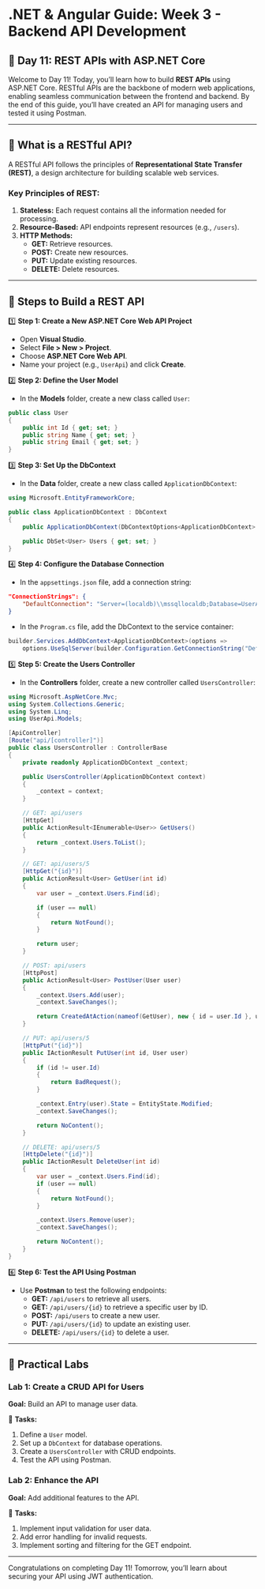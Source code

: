 # **.NET & Angular Guide: Week 3 - Backend API Development**

## **🧩 Day 11: REST APIs with ASP.NET Core**

Welcome to Day 11! Today, you’ll learn how to build **REST APIs** using ASP.NET Core. RESTful APIs are the backbone of modern web applications, enabling seamless communication between the frontend and backend. By the end of this guide, you’ll have created an API for managing users and tested it using Postman.

---

## **🧩 What is a RESTful API?**
A RESTful API follows the principles of **Representational State Transfer (REST)**, a design architecture for building scalable web services.

### **Key Principles of REST:**
1. **Stateless:** Each request contains all the information needed for processing.
2. **Resource-Based:** API endpoints represent resources (e.g., `/users`).
3. **HTTP Methods:**
   - **GET:** Retrieve resources.
   - **POST:** Create new resources.
   - **PUT:** Update existing resources.
   - **DELETE:** Delete resources.

---

## **🧩 Steps to Build a REST API**

1️⃣ **Step 1: Create a New ASP.NET Core Web API Project**
- Open **Visual Studio**.
- Select **File > New > Project**.
- Choose **ASP.NET Core Web API**.
- Name your project (e.g., `UserApi`) and click **Create**.

2️⃣ **Step 2: Define the User Model**
- In the **Models** folder, create a new class called `User`:

```csharp
public class User
{
    public int Id { get; set; }
    public string Name { get; set; }
    public string Email { get; set; }
}
```

3️⃣ **Step 3: Set Up the DbContext**
- In the **Data** folder, create a new class called `ApplicationDbContext`:

```csharp
using Microsoft.EntityFrameworkCore;

public class ApplicationDbContext : DbContext
{
    public ApplicationDbContext(DbContextOptions<ApplicationDbContext> options) : base(options) { }

    public DbSet<User> Users { get; set; }
}
```

4️⃣ **Step 4: Configure the Database Connection**
- In the `appsettings.json` file, add a connection string:

```json
"ConnectionStrings": {
    "DefaultConnection": "Server=(localdb)\\mssqllocaldb;Database=UserApi;Trusted_Connection=True;"
}
```

- In the `Program.cs` file, add the DbContext to the service container:

```csharp
builder.Services.AddDbContext<ApplicationDbContext>(options =>
    options.UseSqlServer(builder.Configuration.GetConnectionString("DefaultConnection")));
```

5️⃣ **Step 5: Create the Users Controller**
- In the **Controllers** folder, create a new controller called `UsersController`:

```csharp
using Microsoft.AspNetCore.Mvc;
using System.Collections.Generic;
using System.Linq;
using UserApi.Models;

[ApiController]
[Route("api/[controller]")]
public class UsersController : ControllerBase
{
    private readonly ApplicationDbContext _context;

    public UsersController(ApplicationDbContext context)
    {
        _context = context;
    }

    // GET: api/users
    [HttpGet]
    public ActionResult<IEnumerable<User>> GetUsers()
    {
        return _context.Users.ToList();
    }

    // GET: api/users/5
    [HttpGet("{id}")]
    public ActionResult<User> GetUser(int id)
    {
        var user = _context.Users.Find(id);

        if (user == null)
        {
            return NotFound();
        }

        return user;
    }

    // POST: api/users
    [HttpPost]
    public ActionResult<User> PostUser(User user)
    {
        _context.Users.Add(user);
        _context.SaveChanges();

        return CreatedAtAction(nameof(GetUser), new { id = user.Id }, user);
    }

    // PUT: api/users/5
    [HttpPut("{id}")]
    public IActionResult PutUser(int id, User user)
    {
        if (id != user.Id)
        {
            return BadRequest();
        }

        _context.Entry(user).State = EntityState.Modified;
        _context.SaveChanges();

        return NoContent();
    }

    // DELETE: api/users/5
    [HttpDelete("{id}")]
    public IActionResult DeleteUser(int id)
    {
        var user = _context.Users.Find(id);
        if (user == null)
        {
            return NotFound();
        }

        _context.Users.Remove(user);
        _context.SaveChanges();

        return NoContent();
    }
}
```

6️⃣ **Step 6: Test the API Using Postman**
- Use **Postman** to test the following endpoints:
  - **GET:** `/api/users` to retrieve all users.
  - **GET:** `/api/users/{id}` to retrieve a specific user by ID.
  - **POST:** `/api/users` to create a new user.
  - **PUT:** `/api/users/{id}` to update an existing user.
  - **DELETE:** `/api/users/{id}` to delete a user.

---

## **🧩 Practical Labs**

### **Lab 1: Create a CRUD API for Users**
**Goal:** Build an API to manage user data.

🔧 **Tasks:**
1. Define a `User` model.
2. Set up a `DbContext` for database operations.
3. Create a `UsersController` with CRUD endpoints.
4. Test the API using Postman.

### **Lab 2: Enhance the API**
**Goal:** Add additional features to the API.

🔧 **Tasks:**
1. Implement input validation for user data.
2. Add error handling for invalid requests.
3. Implement sorting and filtering for the GET endpoint.

---

Congratulations on completing Day 11! Tomorrow, you’ll learn about securing your API using JWT authentication.

